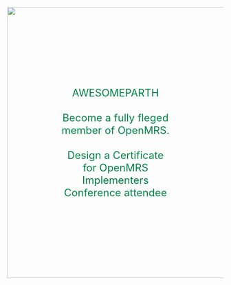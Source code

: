 <html>
<head>
<title></title>
<style>
img{
/*margin-top:100px;*/
margin-right:300px;
height:630px;
width:1350px;
}
.container {
  position: relative;
  text-align: center;
  color: white;
}
.centered {
  position: absolute;
  top: 50%;
  left: 50%;
  transform: translate(-50%, -50%);
  color:#008246;
  text-size:20;
}
</style>
</head>
<body>
<center>
<div class="container">
  <img src="C:\Users\STUDENT\Desktop\MRS\images.jpg">
  <div class="centered"><font size="5">AWESOMEPARTH<br><br>Become a fully fleged member of OpenMRS.<br><br>Design a Certificate for OpenMRS Implementers Conference attendee</div>
</div></font>
</center>
</body>
</html>
